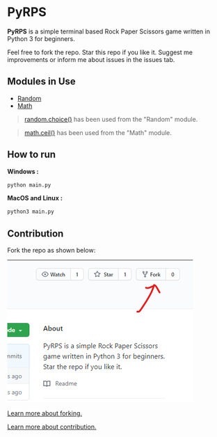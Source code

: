 # PyRPS

**PyRPS** is a simple terminal based Rock Paper Scissors game written in Python 3 for beginners.

Feel free to fork the repo.
Star this repo if you like it.
Suggest me improvements or inform me about issues in the issues tab.

## Modules in Use

- [Random](https://docs.python.org/3/library/random.html)
- [Math](https://docs.python.org/3/library/math.html)

> [random.choice()](https://docs.python.org/3/library/random.html#random.choice) has been used from the "Random" module.

> [math.ceil()](https://docs.python.org/3/library/math.html#math.ceil) has been used from the "Math" module.

## How to run

**Windows :**

```python
python main.py
```

**MacOS and Linux :**

```python
python3 main.py
```

## Contribution

Fork the repo as shown below:

<img src="./forking.png">

[Learn more about forking.](https://docs.github.com/en/github/getting-started-with-github/fork-a-repo)

[Learn more about contribution.](https://github.com/MarcDiethelm/contributing/blob/master/README.md)
